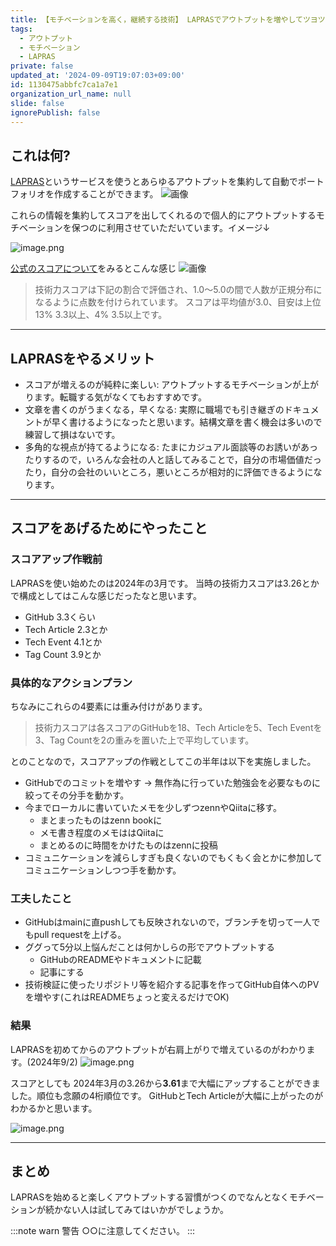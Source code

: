 ```yaml
---
title: 【モチベーションを高く，継続する技術】 LAPRASでアウトプットを増やしてツヨツヨエンジニアに
tags:
  - アウトプット
  - モチベーション
  - LAPRAS
private: false
updated_at: '2024-09-09T19:07:03+09:00'
id: 1130475abbfc7ca1a7e1
organization_url_name: null
slide: false
ignorePublish: false
---
```

## これは何?

[LAPRAS](https://lapras.com/)というサービスを使うとあらゆるアウトプットを集約して自動でポートフォリオを作成することができます。
![画像](https://downloads.intercomcdn.com/i/o/822123779/e3c12dc726a5474951d50924/image+%281%29.png)


これらの情報を集約してスコアを出してくれるので個人的にアウトプットするモチベーションを保つのに利用させていただいています。イメージ↓

![image.png](https://qiita-image-store.s3.ap-northeast-1.amazonaws.com/0/3718390/ef18cb3f-81e4-9c3b-64b9-c12949088bdd.png)

[公式のスコアについて](https://talent-help.lapras.com/ja/articles/2867310-%E3%82%BF%E3%82%B0%E3%81%A8%E3%82%B9%E3%82%B3%E3%82%A2%E3%81%AB%E3%81%A4%E3%81%84%E3%81%A6)をみるとこんな感じ
![画像](https://downloads.intercomcdn.com/i/o/112929107/031056f5a4041d36edc49ae7/score02.png)
> 技術力スコアは下記の割合で評価され、1.0〜5.0の間で人数が正規分布になるように点数を付けられています。
> スコアは平均値が3.0、目安は上位13% 3.3以上、4% 3.5以上です。 

---

## LAPRASをやるメリット

- スコアが増えるのが純粋に楽しい: アウトプットするモチベーションが上がります。転職する気がなくてもおすすめです。
- 文章を書くのがうまくなる，早くなる: 実際に職場でも引き継ぎのドキュメントが早く書けるようになったと思います。結構文章を書く機会は多いので練習して損はないです。
- 多角的な視点が持てるようになる: たまにカジュアル面談等のお誘いがあったりするので，いろんな会社の人と話してみることで，自分の市場価値だったり，自分の会社のいいところ，悪いところが相対的に評価できるようになります。

---

## スコアをあげるためにやったこと

### スコアアップ作戦前
LAPRASを使い始めたのは2024年の3月です。
当時の技術力スコアは3.26とかで構成としてはこんな感じだったなと思います。

- GitHub 3.3くらい
- Tech Article 2.3とか
- Tech Event 4.1とか
- Tag Count 3.9とか

### 具体的なアクションプラン

ちなみにこれらの4要素には重み付けがあります。
>  技術力スコアは各スコアのGitHubを18、Tech Articleを5、Tech Eventを3、Tag Countを2の重みを置いた上で平均しています。

とのことなので，スコアアップの作戦としてこの半年は以下を実施しました。
- GitHubでのコミットを増やす → 無作為に行っていた勉強会を必要なものに絞ってその分手を動かす。
- 今までローカルに書いていたメモを少しずつzennやQiitaに移す。
    - まとまったものはzenn bookに
    - メモ書き程度のメモははQiitaに
    - まとめるのに時間をかけたものはzennに投稿
- コミュニケーションを減らしすぎも良くないのでもくもく会とかに参加してコミュニケーションしつつ手を動かす。

### 工夫したこと

- GitHubはmainに直pushしても反映されないので，ブランチを切って一人でもpull requestを上げる。
- ググって5分以上悩んだことは何かしらの形でアウトプットする
    - GitHubのREADMEやドキュメントに記載
    - 記事にする
- 技術検証に使ったリポジトリ等を紹介する記事を作ってGitHub自体へのPVを増やす(これはREADMEちょっと変えるだけでOK)

### 結果

LAPRASを初めてからのアウトプットが右肩上がりで増えているのがわかります。(2024年9/2)
![image.png](https://qiita-image-store.s3.ap-northeast-1.amazonaws.com/0/3718390/1149e27b-8957-7a4b-351e-cca02145164c.png)

スコアとしても
2024年3月の3.26から**3.61**まで大幅にアップすることができました。順位も念願の4桁順位です。
GitHubとTech Articleが大幅に上がったのがわかるかと思います。

![image.png](https://qiita-image-store.s3.ap-northeast-1.amazonaws.com/0/3718390/ef18cb3f-81e4-9c3b-64b9-c12949088bdd.png)

---

## まとめ

LAPRASを始めると楽しくアウトプットする習慣がつくのでなんとなくモチベーションが続かない人は試してみてはいかがでしょうか。

:::note warn
警告
○○に注意してください。
:::
